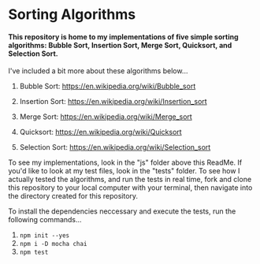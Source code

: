 # Sorting Algorithms

#### This repository is home to my implementations of five simple sorting algorithms: Bubble Sort, Insertion Sort, Merge Sort, Quicksort, and Selection Sort.

I've included a bit more about these algorithms below...
1. Bubble Sort: https://en.wikipedia.org/wiki/Bubble_sort

2. Insertion Sort: https://en.wikipedia.org/wiki/Insertion_sort

3. Merge Sort: https://en.wikipedia.org/wiki/Merge_sort

4. Quicksort: https://en.wikipedia.org/wiki/Quicksort

5. Selection Sort: https://en.wikipedia.org/wiki/Selection_sort

To see my implementations, look in the "js" folder above this ReadMe. If you'd like to look at my test files, look in the "tests" folder. To see how I actually tested the algorithms, and run the tests in real time, fork and clone this repository to your local computer with your terminal, then navigate into the directory created for this repository.

To install the dependencies neccessary and execute the tests, run the following commands...
1. `npm init --yes`
2. `npm i -D mocha chai`
3. `npm test`